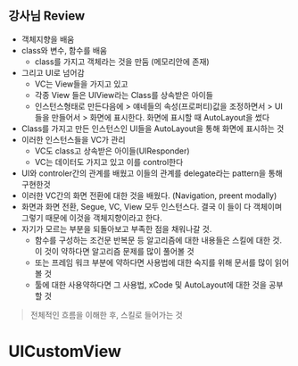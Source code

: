 ## 강사님 Review

- 객체지향을 배움
- class와 변수, 함수를 배움
	- class를 가지고 객체라는 것을 만둠 (메모리안에 존재)
- 그리고 UI로 넘어감
	- VC는 View들을 가지고 있고
	- 각종 View 들은 UIView라는 Class를 상속받은 아이들
	- 인스턴스형태로 만든다음에 > 얘네들의 속성(프로퍼티)값을 조정하면서 > UI들을 만들어서 > 화면에 표시한다. 화면에 표시할 때 AutoLayout을 썼다
- Class를 가지고 만든 인스턴스인 UI들을 AutoLayout을 통해 화면에 표시하는 것
- 이러한 인스턴스들을 VC가 관리
	- VC도 class고 상속받은 아이들(UIResponder)
	- VC는 데이터도 가지고 있고 이를 control한다
- UI와 controler간의 관계를 배웠고 이들의 관계를 delegate라는 pattern을 통해 구현한것
- 이러한 VC간의 화면 전환에 대한 것을 배웠다. (Navigation, preent modally)
- 화면과 화면 전환, Segue, VC, View 모두 인스턴스다. 결국 이 들이 다 객체이며 그렇기 때문에 이것을 객체지향이라고 한다.
- 자기가 모르는 부분을 되돌아보고 부족한 점을 채워나갈 것.
	- 함수를 구성하는 조건문 반복문 등 알고리즘에 대한 내용들은 스킬에 대한 것. 이 것이 약하다면 알고리즘 문제를 많이 풀어볼 것
	- 또는 프레임 워크 부분에 약하다면 사용법에 대한 숙지를 위해 문서를 많이 읽어볼 것
	- 툴에 대한 사용약하다면 그 사용법, xCode 및 AutoLayout에 대한 것을 공부할 것

> 전체적인 흐름을 이해한 후, 스킬로 들어가는 것

# UICustomView

